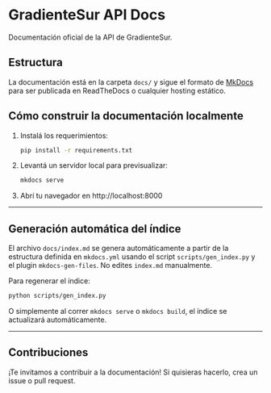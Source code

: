 # GradienteSur API Docs

Documentación oficial de la API de GradienteSur.

## Estructura

La documentación está en la carpeta `docs/` y sigue el formato de [MkDocs](https://www.mkdocs.org/) para ser publicada en ReadTheDocs o cualquier hosting estático.

## Cómo construir la documentación localmente

1. Instalá los requerimientos:
   ```bash
   pip install -r requirements.txt
   ```
2. Levantá un servidor local para previsualizar:
   ```bash
   mkdocs serve
   ```
3. Abrí tu navegador en http://localhost:8000

---

## Generación automática del índice

El archivo `docs/index.md` se genera automáticamente a partir de la estructura definida en `mkdocs.yml` usando el script `scripts/gen_index.py` y el plugin `mkdocs-gen-files`. No edites `index.md` manualmente.

Para regenerar el índice:

```bash
python scripts/gen_index.py
```

O simplemente al correr `mkdocs serve` o `mkdocs build`, el índice se actualizará automáticamente.

---

## Contribuciones

¡Te invitamos a contribuir a la documentación! Si quisieras hacerlo, crea un issue o pull request.